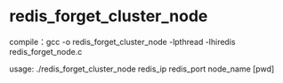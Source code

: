 # redis_forget_cluster_node
compile：gcc -o redis_forget_cluster_node -lpthread -lhiredis redis_forget_node.c

usage: ./redis_forget_cluster_node redis_ip redis_port node_name [pwd]

